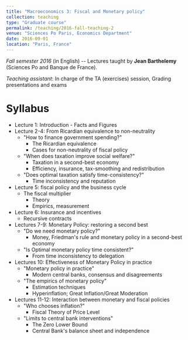 ```yaml
---
title: "Macroeconomics 3: Fiscal and Monetary policy"
collection: teaching
type: "Graduate course"
permalink: /teaching/2016-fall-teaching-2
venue: "Sciences Po Paris, Economics Department"
date: 2016-09-01
location: "Paris, France"
---
```


*Fall semester 2016* (in English) -- Lectures taught by **Jean Barthelemy** (Sciences Po and Banque de France). 

*Teaching assistant*: In charge of the TA (exercises) session, Grading presentations and exams

Syllabus
====== 

- Lecture 1: Introduction - Facts and Figures
- Lecture 2-4: From Ricardian equivalence to non-neutrality
	- "How to finance government spending?"
		- The Ricardian equivalence
		- Cases for non-neutrality of fiscal policy
	- "When does taxation improve social welfare?"
		- Taxation in a second-best economy
		- Efficiency, insurance, tax-smoothing and redistribution
	- "Does optimal taxation satisfy time-consistency?"
		- Time inconsistency and reputation
- Lecture 5: fiscal policy and the business cycle
	- The fiscal multiplier
		- Theory
		- Empirics, measurement
- Lecture 6: Insurance and incentives 
	- Recursive contracts
- Lectures 7-9: Monetary Policy: restoring a second best
	- "Do we need monetary policy?"
		- Money, Friedman's rule and monetary policy in a second-best economy
	- "Is Optimal monetary policy time consistent?"
		- From time inconsistency to delegation
- Lectures 10: Effectiveness of Monetary Policy in practice
	- "Monetary policy in practice"
		- Modern central banks, consensus and disagreements
	- "The empirics of monetary policy"
		- Estimation techniques
		- Hyperinflation; Great Inflation/Great Moderation
- Lectures 11-12: Interaction between monetary and fiscal policies
	- "Who chooses inflation?"
		- Fiscal Theory of Price Level
	- "Limits to central bank interventions"
		- The Zero Lower Bound
		- Central Bank's balance sheet and independence
